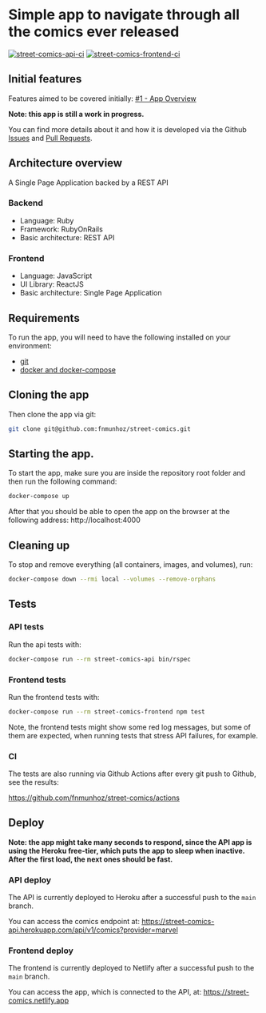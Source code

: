 # Simple app to navigate through all the comics ever released

[![street-comics-api-ci](https://github.com/fnmunhoz/street-comics/actions/workflows/street-comics-api-ci.yml/badge.svg)](https://github.com/fnmunhoz/street-comics/actions/workflows/street-comics-api-ci.yml) [![street-comics-frontend-ci](https://github.com/fnmunhoz/street-comics/actions/workflows/street-comics-frontend-ci.yml/badge.svg)](https://github.com/fnmunhoz/street-comics/actions/workflows/street-comics-frontend-ci.yml)

## Initial features

Features aimed to be covered initially: [#1 - App Overview](https://github.com/fnmunhoz/street-comics/issues/1)

**Note: this app is still a work in progress.**

You can find more details about it and how it is developed via the Github [Issues](https://github.com/fnmunhoz/street-comics/issues?q=is%3Aissue) and [Pull Requests](https://github.com/fnmunhoz/street-comics/pulls?q=is%3Apr).


## Architecture overview

A Single Page Application backed by a REST API

### Backend

- Language: Ruby
- Framework: RubyOnRails
- Basic architecture: REST API

### Frontend

- Language: JavaScript
- UI Library: ReactJS
- Basic architecture: Single Page Application

## Requirements

To run the app, you will need to have the following installed on your environment:

  * [git](https://git-scm.com/book/en/v2/Getting-Started-Installing-Git)
  * [docker and docker-compose](https://docs.docker.com/get-docker/)

## Cloning the app

Then clone the app via git:

```sh
git clone git@github.com:fnmunhoz/street-comics.git
```


## Starting the app.

To start the app, make sure you are inside the repository root folder and then run the following command:


```sh
docker-compose up
```

After that you should be able to open the app on the browser at the following address: http://localhost:4000


## Cleaning up

To stop and remove everything (all containers, images, and volumes), run:

```sh
docker-compose down --rmi local --volumes --remove-orphans
```

## Tests

### API tests

Run the api tests with:

```sh
docker-compose run --rm street-comics-api bin/rspec
```

### Frontend tests

Run the frontend tests with:

```sh
docker-compose run --rm street-comics-frontend npm test
```

Note, the frontend tests might show some red log messages, but some of them are expected, when running tests that stress API failures, for example.

### CI

The tests are also running via Github Actions after every git push to Github, see the results:

https://github.com/fnmunhoz/street-comics/actions


## Deploy

**Note: the app might take many seconds to respond, since the API app is using the Heroku free-tier, which puts the app to sleep when inactive. After the first load, the next ones should be fast.**

### API deploy

The API is currently deployed to Heroku after a successful push to the `main` branch.

You can access the comics endpoint at: https://street-comics-api.herokuapp.com/api/v1/comics?provider=marvel

### Frontend deploy

The frontend is currently deployed to Netlify after a successful push to the `main` branch.

You can access the app, which is connected to the API, at: https://street-comics.netlify.app